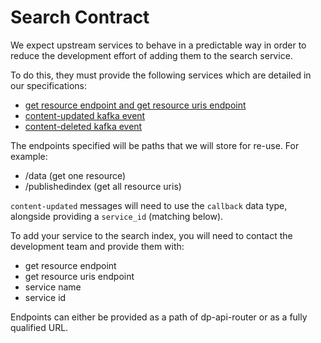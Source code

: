 # Search Contract

We expect upstream services to behave in a predictable way in order to reduce the development effort of adding them to the search service.

To do this, they must provide the following services which are detailed in our specifications:

- [get resource endpoint and get resource uris endpoint](./upstream.yml)
- [content-updated kafka event](../../specification.yml)
- [content-deleted kafka event](https://github.com/ONSdigital/dp-search-data-importer/blob/develop/specification.yml)

The endpoints specified will be paths that we will store for re-use. For example:

- /data (get one resource)
- /publishedindex (get all resource uris)

`content-updated` messages will need to use the `callback` data type, alongside providing a `service_id` (matching below).

To add your service to the search index, you will need to contact the development team and provide them with:

- get resource endpoint
- get resource uris endpoint
- service name
- service id

Endpoints can either be provided as a path of dp-api-router or as a fully qualified URL.
